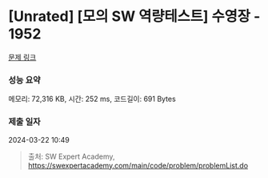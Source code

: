 # [Unrated] [모의 SW 역량테스트] 수영장 - 1952 

[문제 링크](https://swexpertacademy.com/main/code/problem/problemDetail.do?contestProbId=AV5PpFQaAQMDFAUq) 

### 성능 요약

메모리: 72,316 KB, 시간: 252 ms, 코드길이: 691 Bytes

### 제출 일자

2024-03-22 10:49



> 출처: SW Expert Academy, https://swexpertacademy.com/main/code/problem/problemList.do
